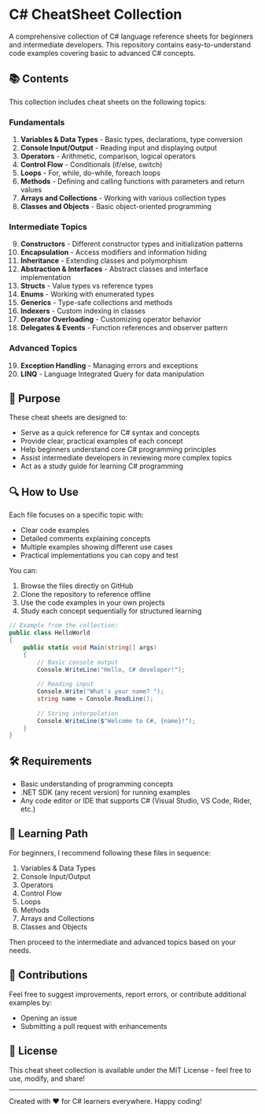 # C# CheatSheet Collection

A comprehensive collection of C# language reference sheets for beginners and intermediate developers. This repository contains easy-to-understand code examples covering basic to advanced C# concepts.

## 📚 Contents

This collection includes cheat sheets on the following topics:

### Fundamentals
1. **Variables & Data Types** - Basic types, declarations, type conversion
2. **Console Input/Output** - Reading input and displaying output
3. **Operators** - Arithmetic, comparison, logical operators
4. **Control Flow** - Conditionals (if/else, switch)
5. **Loops** - For, while, do-while, foreach loops
6. **Methods** - Defining and calling functions with parameters and return values
7. **Arrays and Collections** - Working with various collection types
8. **Classes and Objects** - Basic object-oriented programming

### Intermediate Topics
9. **Constructors** - Different constructor types and initialization patterns
10. **Encapsulation** - Access modifiers and information hiding
11. **Inheritance** - Extending classes and polymorphism
12. **Abstraction & Interfaces** - Abstract classes and interface implementation
13. **Structs** - Value types vs reference types
14. **Enums** - Working with enumerated types
15. **Generics** - Type-safe collections and methods
16. **Indexers** - Custom indexing in classes
17. **Operator Overloading** - Customizing operator behavior
18. **Delegates & Events** - Function references and observer pattern

### Advanced Topics
19. **Exception Handling** - Managing errors and exceptions
20. **LINQ** - Language Integrated Query for data manipulation

## 🎯 Purpose

These cheat sheets are designed to:
- Serve as a quick reference for C# syntax and concepts
- Provide clear, practical examples of each concept
- Help beginners understand core C# programming principles
- Assist intermediate developers in reviewing more complex topics
- Act as a study guide for learning C# programming

## 🔍 How to Use

Each file focuses on a specific topic with:
- Clear code examples
- Detailed comments explaining concepts
- Multiple examples showing different use cases
- Practical implementations you can copy and test

You can:
1. Browse the files directly on GitHub
2. Clone the repository to reference offline
3. Use the code examples in your own projects
4. Study each concept sequentially for structured learning

```csharp
// Example from the collection:
public class HelloWorld
{
    public static void Main(string[] args)
    {
        // Basic console output
        Console.WriteLine("Hello, C# developer!");
        
        // Reading input
        Console.Write("What's your name? ");
        string name = Console.ReadLine();
        
        // String interpolation
        Console.WriteLine($"Welcome to C#, {name}!");
    }
}
```

## 🛠️ Requirements

- Basic understanding of programming concepts
- .NET SDK (any recent version) for running examples
- Any code editor or IDE that supports C# (Visual Studio, VS Code, Rider, etc.)

## 📖 Learning Path

For beginners, I recommend following these files in sequence:
1. Variables & Data Types
2. Console Input/Output
3. Operators
4. Control Flow
5. Loops
6. Methods
7. Arrays and Collections
8. Classes and Objects

Then proceed to the intermediate and advanced topics based on your needs.

## 🤝 Contributions

Feel free to suggest improvements, report errors, or contribute additional examples by:
- Opening an issue
- Submitting a pull request with enhancements

## 📄 License

This cheat sheet collection is available under the MIT License - feel free to use, modify, and share!

---

Created with ❤️ for C# learners everywhere. Happy coding!
